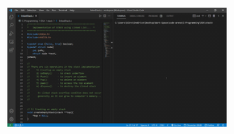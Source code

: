 ![Stack Output Image](https://github.com/SumitBikram/DSA/blob/main/Stack/C-Programming-1630697345578.gif)
